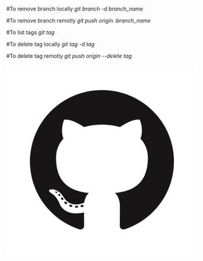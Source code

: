 #To remove branch locally
*git branch -d branch_name*


#To remove branch remotly
*git push origin :branch_name*


#To list tags
*git tag*

#To delete tag locally
*git tag -d tag*



#To delete tag remotly
*git push origin --delete tag*


![alt text](https://github.com/EsraaSabry/version-control/blob/master/GitHub-Mark.png?raw=true)
